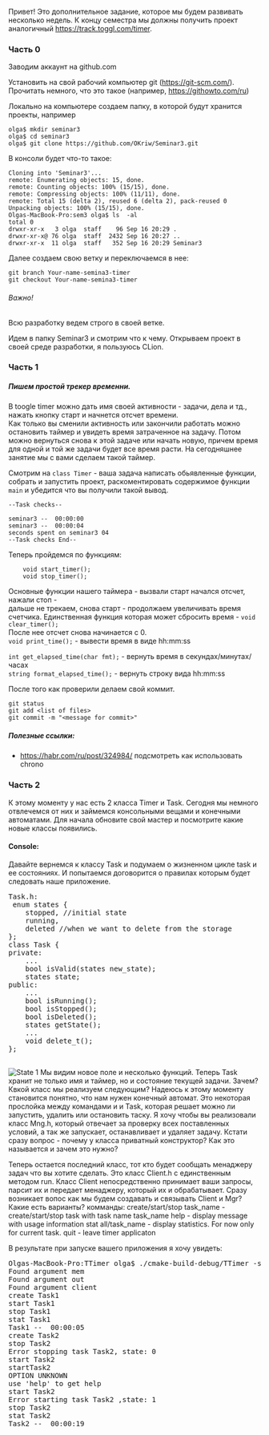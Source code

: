 

Привет! 
Это дополнительное задание, которое мы будем развивать несколько недель. К концу семестра мы должны получить проект
аналогичный https://track.toggl.com/timer.

### Часть 0

Заводим аккаунт на github.com

Установить на свой рабочий компьютер git (https://git-scm.com/). Прочитать немного, что это такое (например, https://githowto.com/ru)

Локально на компьютере создаем папку, в которой будут хранится проекты, например  
```
olga$ mkdir seminar3 
olga$ cd seminar3
olga$ git clone https://github.com/OKriw/Seminar3.git
```


В консоли будет что-то такое:  
```
Cloning into 'Seminar3'...  
remote: Enumerating objects: 15, done.  
remote: Counting objects: 100% (15/15), done.  
remote: Compressing objects: 100% (11/11), done.  
remote: Total 15 (delta 2), reused 6 (delta 2), pack-reused 0  
Unpacking objects: 100% (15/15), done.  
Olgas-MacBook-Pro:sem3 olga$ ls  -al  
total 0  
drwxr-xr-x   3 olga  staff    96 Sep 16 20:29 .  
drwxr-xr-x@ 76 olga  staff  2432 Sep 16 20:27 ..  
drwxr-xr-x  11 olga  staff   352 Sep 16 20:29 Seminar3 
```

Далее создаем свою ветку и переключаемся в нее:
```
git branch Your-name-semina3-timer
git checkout Your-name-semina3-timer
```
 ###### Важно!
 Всю разработку ведем строго в своей ветке.

Идем в папку Seminar3 и смотрим что к чему.
Открываем проект в своей среде разработки, я пользуюсь CLion.
### Часть 1 
##### Пишем простой трекер временни.
В toogle timer можно дать имя своей активности - задачи, дела и тд., нажать кнопку старт и начнется отсчет времени.  
Как только вы сменили активность или закончили работать можно остановить таймер и увидеть время затраченное на задачу.
Потом можно вернуться снова к этой задаче или начать новую, причем время для одной и той же задачи будет все время расти.
На сегодняшнее занятие мы с вами сделаем такой таймер.

Смотрим на `class Timer` - ваша задача написать обьявленные функции,
собрать и запустить проект, раскоментировать содержимое функции `main` и убедится что вы получили такой вывод. 

```
--Task checks--

seminar3 --  00:00:00
seminar3 --  00:00:04
seconds spent on seminar3 04
--Task checks End--
```
Теперь пройдемся по функциям:
```
    void start_timer();
    void stop_timer(); 
```
Основные функции нашего таймера - вызвали старт начался отсчет, нажали стоп -  
дальше не трекаем, снова старт - продолжаем увеличивать время счетчика.
Единственная функция которая может сбросить время - `void clear_timer();`  
После нее отсчет снова начинается с 0.  
`void print_time();` - вывести время в виде hh:mm:ss  

`int get_elapsed_time(char fmt);`  - вернуть время в секундах/минутах/часах  
`string format_elapsed_time();` - вернуть строку вида hh:mm:ss

После того как проверили делаем свой коммит.
```
git status
git add <list of files>
git commit -m "<message for commit>"
```


##### Полезные ссылки:
 * https://habr.com/ru/post/324984/ подсмотреть как использовать chrono
 
 ### Часть 2
 К этому моменту у нас есть 2 класса Timer и Task.
 Сегодня мы немного отвлечемся от них и займемся консольными вещами и конечными автоматами.
 Для начала обновите свой мастер и посмотрите какие новые классы появились.
 
 #### Console:

Давайте вернемся к классу Task и подумаем о жизненном цикле task и ее состояниях. И попытаемся договорится о правилах которым будет следовать
наше приложение.

<pre>
Task.h:
 enum states {
    stopped, //initial state
    running,
    deleted //when we want to delete from the storage
};
class Task {
private:
    ...
    bool isValid(states new_state);
    states state;
public:
    ...
    bool isRunning();
    bool isStopped();
    bool isDeleted();
    states getState();
    ...
    void delete_t();
};
 </pre>
 
  ![State 1](State.png)
 Мы видим новое поле и несколько функций. Теперь Task хранит не только имя и таймер, но и состояние текущей задачи. Зачем?
 Квкой класс мы реализуем следующим? Надеюсь к этому моменту становится понятно, что нам нужен конечный автомат. Это некоторая прослойка между командами и
 и Task, которая решает можно ли запустить, удалить или остановить таску.
 Я хочу чтобы вы реализовали класс Mng.h, который отвечает за проверку всех поставленных условий, а так же запускает, останавливает и удаляет задачу.
 Кстати сразу вопрос - почему у класса приватный конструктор? Как это называется и зачем это нужно?
 
 Теперь остается последний класс, тот кто будет сообщать менаджеру задач что вы хотите сделать. 
 Это класс Client.h с единственным методом run.
 Класс Client непосредственно принимает ваши запросы, парсит их и передает менаджеру, который их и обрабатывает. 
 Сразу возникает вопос как мы будем создавать и связывать Client и Mgr? Какие есть варианты?
 комманды:
 create/start/stop task_name - create/start/stop task with task name task_name
 help - display message with usage information
 stat all/task_name - display statistics. For now only for current task.
 quit - leave timer applicaton
 
 В результате при запуске вашего приложения я хочу увидеть:
<pre>
Olgas-MacBook-Pro:TTimer olga$ ./cmake-build-debug/TTimer -s mem -o out -c client
Found argument mem
Found argument out
Found argument client
create Task1
start Task1
stop Task1
stat Task1
Task1 --  00:00:05
create Task2
stop Task2
Error stopping task Task2, state: 0
start Task2
startTask2
OPTION UNKNOWN
use 'help' to get help
start Task2
Error starting task Task2 ,state: 1
stop Task2
stat Task2
Task2 --  00:00:19
 </pre>

 
